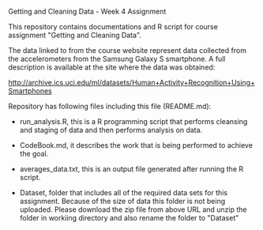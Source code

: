 Getting and Cleaning Data - Week 4 Assignment

This repository contains documentations and R script for course assignment "Getting and Cleaning Data". 

The data linked to from the course website represent data collected from the accelerometers from the Samsung Galaxy S smartphone. A full description is available at the site where the data was obtained:

http://archive.ics.uci.edu/ml/datasets/Human+Activity+Recognition+Using+Smartphones

Repository has following files including this file (README.md):

- run_analysis.R, this is a R programming script that performs cleansing and staging of data and then performs analysis on data.
- CodeBook.md, it describes the work that is being performed to achieve the goal.
- averages_data.txt, this is an output file generated after running the R script.

- Dataset, folder that includes all of the required data sets for this assignment. 
  Because of the size of data this folder is not being uploaded. Please download the zip file from above URL and unzip the folder in workiing directory and also rename the folder to "Dataset"